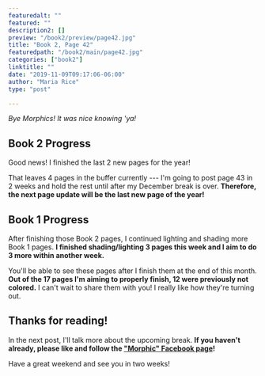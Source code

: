 ```yaml
---
featuredalt: ""
featured: ""
description2: []
preview: "/book2/preview/page42.jpg"
title: "Book 2, Page 42"
featuredpath: "/book2/main/page42.jpg"
categories: ["book2"]
linktitle: ""
date: "2019-11-09T09:17:06-06:00"
author: "Maria Rice"
type: "post"

---
```


_Bye Morphics! It was nice knowing 'ya!_

## Book 2 Progress 

Good news! 
I finished the last 2 new pages for the year! 

That leaves 4 pages in the buffer currently --- I'm going to post page 43 in 2 weeks and hold the rest until after my December break is over. 
**Therefore, the next page update will be the last new page of the year!**

## Book 1 Progress 

After finishing those Book 2 pages, I continued lighting and shading more Book 1 pages. 
**I finished shading/lighting 3 pages this week and I aim to do 3 more within another week.**

You'll be able to see these pages after I finish them at the end of this month. 
**Out of the 17 pages I'm aiming to properly finish, 12 were previously not colored.**
I can't wait to share them with you! 
I really like how they're turning out. 

## Thanks for reading! 

In the next post, I'll talk more about the upcoming break. 
**If you haven't already, please like and follow the ["Morphic" Facebook page](https://www.facebook.com/MorphicGraphicNovel)!**

Have a great weekend and see you in two weeks! 

